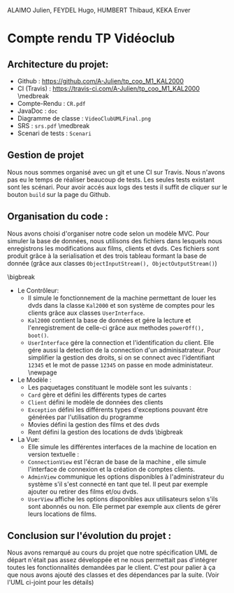 ALAIMO Julien,
FEYDEL Hugo,
HUMBERT Thibaud,
KEKA Enver

# Compte rendu TP Vidéoclub

## Architecture du projet:

*	Github : https://github.com/A-Julien/tp_coo_M1_KAL2000
*	CI (Travis) : https://travis-ci.com/A-Julien/tp_coo_M1_KAL2000
\medbreak
*	Compte-Rendu  : ```CR.pdf```
*	JavaDoc : ```doc```
*	Diagramme de classe : ```VideoClubUMLFinal.png```
*	SRS : ```srs.pdf```
\medbreak
* Scenari de tests : ```Scenari```

## Gestion de projet

Nous nous sommes organisé avec un git et une CI sur Travis. Nous n'avons pas eu le temps de réaliser beaucoup de tests. Les seules tests existant sont les scénari. 
Pour avoir accés aux logs des tests il suffit de cliquer sur le bouton ```build``` sur la page du Github.

## Organisation du code :

Nous avons choisi d'organiser notre code selon un modèle MVC.
Pour simuler la base de données, nous utilisons des fichiers dans lesquels nous enregistrons les modifications aux films, clients et dvds. Ces fichiers sont produit grâce à la serialisation et des trois tableau formant la base de donnée (grâce aux classes ```ObjectInputStream(), ObjectOutputStream()```)

\bigbreak

-	Le Contrôleur:
	-	Il simule le fonctionnement de la machine permettant de louer les dvds dans la classe ```Kal2000``` et son système de comptes pour les clients grâce aux classes ```UserInterface```. 
	- ```Kal2000``` contient la base de données et gére la lecture et l'enregistrement de celle-ci grâce aux methodes ```powerOff(), boot()```.
	-	```UserInterface``` gére la connection et l'identification du client. Elle gére aussi la detection de la connection d'un adminisatrateur. Pour simplifier la gestion des droits, si on se connect avec l'identifiant ```12345``` et le mot de passe ```12345``` on passe en mode administateur.
\newpage
-	Le Modèle :
	-	Les paquetages constituant le modèle sont les suivants :
    - ```Card``` gère et défini les différents types de cartes
    - ```Client``` défini le modèle de données des clients
    - ```Exception``` défini les différents types d'exceptions pouvant être générées par l'utilisation du programme
    - Movies défini la gestion des films et des dvds
    - Rent défini la gestion des locations de dvds
\bigbreak
- La Vue:
	- Elle simule les différentes interfaces de la machine de location en version textuelle :
    - ```ConnectionView``` est l'écran de base de la machine , elle simule l'interface de connexion et la création de comptes clients.
    - ```AdminView``` communique les options disponibles à l'administrateur du système s'il s'est connecté en tant que tel. Il peut par exemple ajouter ou retirer des films et/ou dvds.
    - ```UserView``` affiche les options disponibles aux utilisateurs selon s'ils sont abonnés ou non. Elle permet par exemple aux clients de gérer leurs locations de films.



## Conclusion sur l'évolution du projet :

Nous avons remarqué au cours du projet que notre spécification UML de départ n'était pas assez développée et ne nous permettait pas d'intégrer toutes les fonctionnalités demandées par le client. C'est pour palier à ça que nous avons ajouté des classes et des dépendances par la suite. (Voir l'UML ci-joint pour les détails)